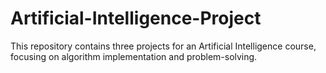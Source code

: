 # Artificial-Intelligence-Project
 This repository contains three projects for an Artificial Intelligence course, focusing on algorithm implementation and problem-solving.
